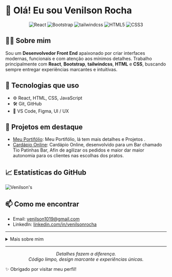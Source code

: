 # 👋 Olá! Eu sou Venilson Rocha

<p align="center">
  <img src="https://img.shields.io/badge/Front%20End-React-blue?style=flat-square&logo=react" alt="React" />
  <img src="https://img.shields.io/badge/Bootstrap-563D7C?style=flat-square&logo=bootstrap&logoColor=white" alt="Bootstrap" />
  <img src="https://img.shields.io/badge/Twind-06B6D4?style=flat-square&logo=tailwindcss&logoColor=white" alt="tailwindcss" />
  <img src="https://img.shields.io/badge/HTML5-E34F26?style=flat-square&logo=html5&logoColor=white" alt="HTML5" />
  <img src="https://img.shields.io/badge/CSS3-1572B6?style=flat-square&logo=css3&logoColor=white" alt="CSS3" />
</p>


## 👨‍💻 Sobre mim
Sou um **Desenvolvedor Front End** apaixonado por criar interfaces modernas, funcionais e com atenção aos mínimos detalhes. Trabalho principalmente com **React**, **Bootstrap**, **tailwindcss**, **HTML** e **CSS**, buscando sempre entregar experiências marcantes e intuitivas.

## 🚀 Tecnologias que uso

- ⚙️ React, HTML, CSS, JavaScript
- 🛠️ Git, GitHub
- 🧰 VS Code, Figma, UI / UX

## 📌 Projetos em destaque
- [Meu Portifólio](https://venilsongomes.github.io/Portifolio/): Meu Portifólio, lá tem mais detalhes e Projetos .
- [Cardápio Online](https://venilsongomes.github.io/Cardapio/): Cardápio Online, desenvolvido para um Bar chamado Tio Patinhas Bar, Afin de agilizar os pedidos e maior dar maior autonomia para os clientes nas escolhas dos pratos.


## 📈 Estatísticas do GitHub
![Venilson's](https://github-readme-stats.vercel.app/api?username=venilsongomes&show_icons=true&theme=radical)

## 📫 Como me encontrar
- Email: venilson1019@gmail.com
- LinkedIn: [linkedin.com/in/venilsonrocha](https://www.linkedin.com/in/venilsongomes/)

---

<details>
  <summary>Mais sobre mim</summary>
  <ul>
    <li>Busco sempre aprender novas tecnologias e tendências de Front End.</li>
    <li>Valorizo o trabalho em equipe e a colaboração para alcançar resultados extraordinários.</li>
    <li>Se quiser trocar ideias sobre projetos, tecnologia ou viagens, me chame!</li>
  </ul>
</details>

---

<p align="center">
  <i>Detalhes fazem a diferença. <br>
  Código limpo, design marcante e experiências únicas.</i>
</p>

✨ Obrigado por visitar meu perfil!
